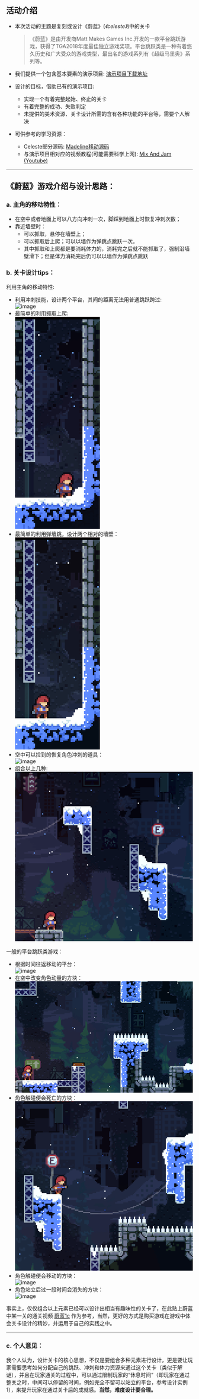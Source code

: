 ## 活动介绍
- 本次活动的主题是复刻或设计《蔚蓝》(*《celeste》*)中的关卡
  >《蔚蓝》是由开发商Matt Makes Games Inc.开发的一款平台跳跃游戏，获得了TGA2018年度最佳独立游戏奖项。平台跳跃类是一种有着悠久历史和广大受众的游戏类型，最出名的游戏系列有《超级马里奥》系列等。

- 我们提供一个包含基本要素的演示项目: [演示项目下载地址](github.com/mixandjam/Celeste-Movement)

- 设计的目标，借助已有的演示项目:
  - 实现一个有着完整起始、终止的关卡
  - 有着完整的成功、失败判定
  - 未提供的美术资源、关卡设计所需的含有各种功能的平台等，需要个人解决
- 可供参考的学习资源：
  - Celeste部分源码: [Madeline移动源码](github.com/NoelFB/Celeste)
  - 与演示项目相对应的视频教程(可能需要科学上网): [Mix And Jam (Youtube)](youtu.be/STyY26a_dPY)

---
## 《蔚蓝》游戏介绍与设计思路：
### a. 主角的移动特性：
- 在空中或者地面上可以八方向冲刺一次，脚踩到地面上时恢复冲刺次数；
- 靠近墙壁时：
  - 可以抓取，悬停在墙壁上；
  - 可以抓取后上爬；可以以墙作为弹跳点跳跃一次。
  - 其中抓取和上爬都是要消耗体力的，消耗完之后就不能抓取了，强制沿墙壁滑下；但是体力消耗完后仍可以以墙作为弹跳点跳跃

### b. 关卡设计tips：
  利用主角的移动特性:
  - 利用冲刺技能，设计两个平台，其间的距离无法用普通跳跃跨过:<br>
  ![image](https://github.com/MagicCircleStudio/celeste-level-design/blob/master/gifs/1.gif)
  - 最简单的利用抓取上爬:<br>
  ![image](https://github.com/MagicCircleStudio/celeste-level-design/blob/master/gifs/2.gif)
  - 最简单的利用弹墙跳，设计两个相对的墙壁：<br>
  ![image](https://github.com/MagicCircleStudio/celeste-level-design/blob/master/gifs/3.gif)
  - 空中可以捡到的恢复角色冲刺的道具：<br>
  ![image](https://github.com/MagicCircleStudio/celeste-level-design/blob/master/gifs/4.gif)
  - 组合以上几种: <br>
  ![image](https://github.com/MagicCircleStudio/celeste-level-design/blob/master/gifs/5.gif)

  一般的平台跳跃类游戏：
  - 根据时间往返移动的平台：<br>
  ![image](https://github.com/MagicCircleStudio/celeste-level-design/blob/master/gifs/6.gif)
  - 在空中改变角色动量的方块：<br>
  ![image](https://github.com/MagicCircleStudio/celeste-level-design/blob/master/gifs/7.gif)
  - 角色触碰便会死亡的方块：<br>
  ![image](https://github.com/MagicCircleStudio/celeste-level-design/blob/master/gifs/8.gif)
  - 角色触碰便会移动的方块：<br>
  ![image](https://github.com/MagicCircleStudio/celeste-level-design/blob/master/gifs/9.gif)
  - 角色站立后过一段时间会消失的方块：<br>
  ![image](https://github.com/MagicCircleStudio/celeste-level-design/blob/master/gifs/10.gif)

事实上，仅仅组合以上元素已经可以设计出相当有趣味性的关卡了，在此贴上蔚蓝中某一关的通关视频 [蔚蓝1c](https://www.bilibili.com/video/BV1a7411g7Ci) 作为参考，当然，更好的方式是购买游戏在游戏中体会关卡设计的精妙，并运用于自己的实践之中。

---
### c. 个人意见：
我个人认为，设计关卡的核心思想，不仅是要组合多种元素进行设计，更是要让玩家需要思考如何分配自己的跳跃、冲刺和体力资源来通过这个关卡（类似于解谜），并且在玩家通关的过程中，可以通过限制玩家的“休息时间”（即玩家在通过整关之时，中间可以停留的时间，例如完全不留可以站立的平台，参考设计实例1），来提升玩家在通过关卡后的成就感。**当然，难度设计要合理。**


